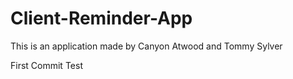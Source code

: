 # Client-Reminder-App
This is an application made by Canyon Atwood and Tommy Sylver

First Commit Test